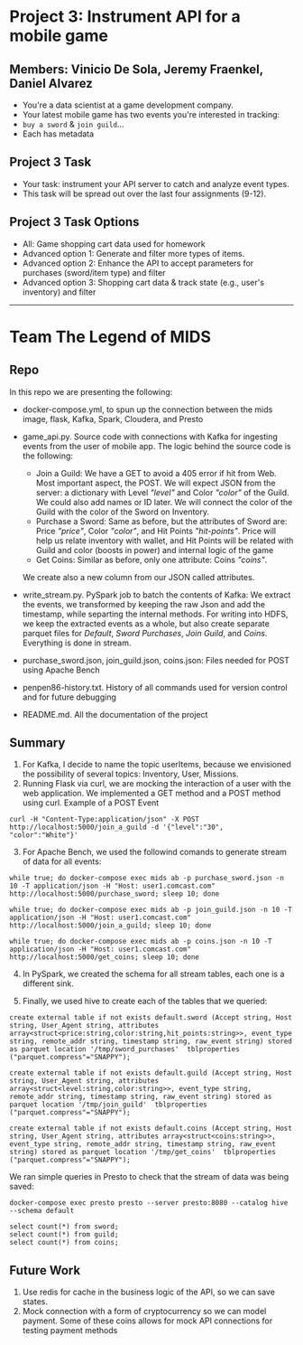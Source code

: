 # Project 3: Instrument API for a mobile game
## Members: Vinicio De Sola, Jeremy Fraenkel, Daniel Alvarez

- You're a data scientist at a game development company.  
- Your latest mobile game has two events you're interested in tracking: 
- `buy a sword` & `join guild`...
- Each has metadata

## Project 3 Task
- Your task: instrument your API server to catch and analyze event types.
- This task will be spread out over the last four assignments (9-12).

## Project 3 Task Options 

- All: Game shopping cart data used for homework 
- Advanced option 1: Generate and filter more types of items.
- Advanced option 2: Enhance the API to accept parameters for purchases (sword/item type) and filter
- Advanced option 3: Shopping cart data & track state (e.g., user's inventory) and filter


---

# Team The Legend of MIDS


## Repo

In this repo we are presenting the following:

- docker-compose.yml, to spun up the connection between the mids image, flask, Kafka, Spark, Cloudera, and Presto
- game_api.py. Source code with connections with Kafka for ingesting events from the user of mobile app. The logic behind the source code is the following:
    * Join a Guild: We have a GET to avoid a 405 error if hit from Web. Most important aspect, the POST. We will expect JSON from the server: a dictionary with Level *"level"* and Color *"color"* of the Guild. We could also add names or ID later. We will connect the color of the Guild with the color of the Sword on Inventory.
    * Purchase a Sword: Same as before, but the attributes of Sword are: Price *"price"*, Color *"color"*, and Hit Points *"hit-points"*. Price will help us relate inventory with wallet, and Hit Points will be related with Guild and color (boosts in power) and internal logic of the game
    * Get Coins: Similar as before, only one attribute: Coins *"coins"*.
    
  We create also a new column from our JSON called attributes.
  
- write_stream.py. PySpark job to batch the contents of Kafka: We extract the events, we transformed by keeping the raw Json and add the timestamp, while separting the internal methods. For writing into HDFS, we keep the extracted events as a whole, but also create separate parquet files for *Default*, *Sword Purchases*, *Join Guild*, and *Coins*. Everything is done in stream.
- purchase_sword.json, join_guild.json, coins.json: Files needed for POST using Apache Bench
- penpen86-history.txt. History of all commands used for version control and for future debugging
- README.md. All the documentation of the project

## Summary

1. For Kafka, I decide to name the topic userItems, because we envisioned the possibility of several topics: Inventory, User, Missions.
2. Running Flask via curl, we are mocking the interaction of a user with the web application. We implemented a GET method and a POST method using curl. Example of a POST Event
```
curl -H "Content-Type:application/json" -X POST http://localhost:5000/join_a_guild -d '{"level":"30", "color":"White"}'
```
3. For Apache Bench, we used the followind comands to generate stream of data for all events:
```
while true; do docker-compose exec mids ab -p purchase_sword.json -n 10 -T application/json -H "Host: user1.comcast.com" http://localhost:5000/purchase_sword; sleep 10; done

while true; do docker-compose exec mids ab -p join_guild.json -n 10 -T application/json -H "Host: user1.comcast.com" http://localhost:5000/join_a_guild; sleep 10; done

while true; do docker-compose exec mids ab -p coins.json -n 10 -T application/json -H "Host: user1.comcast.com" http://localhost:5000/get_coins; sleep 10; done
```

4. In PySpark, we created the schema for all stream tables, each one is a different sink. 

5. Finally, we used hive to create each of the tables that we queried:
```
create external table if not exists default.sword (Accept string, Host string, User_Agent string, attributes array<struct<price:string,color:string,hit_points:string>>, event_type string, remote_addr string, timestamp string, raw_event string) stored as parquet location '/tmp/sword_purchases'  tblproperties ("parquet.compress"="SNAPPY");

create external table if not exists default.guild (Accept string, Host string, User_Agent string, attributes array<struct<level:string,color:string>>, event_type string, remote_addr string, timestamp string, raw_event string) stored as parquet location '/tmp/join_guild'  tblproperties ("parquet.compress"="SNAPPY");

create external table if not exists default.coins (Accept string, Host string, User_Agent string, attributes array<struct<coins:string>>, event_type string, remote_addr string, timestamp string, raw_event string) stored as parquet location '/tmp/get_coins'  tblproperties ("parquet.compress"="SNAPPY");
```
We ran simple queries in Presto to check that the stream of data was being saved:
```
docker-compose exec presto presto --server presto:8080 --catalog hive --schema default

select count(*) from sword;
select count(*) from guild;
select count(*) from coins;
```

## Future Work

1. Use redis for cache in the business logic of the API, so we can save states.
2. Mock connection with a form of cryptocurrency so we can model payment. Some of these coins allows for mock API connections for testing payment methods